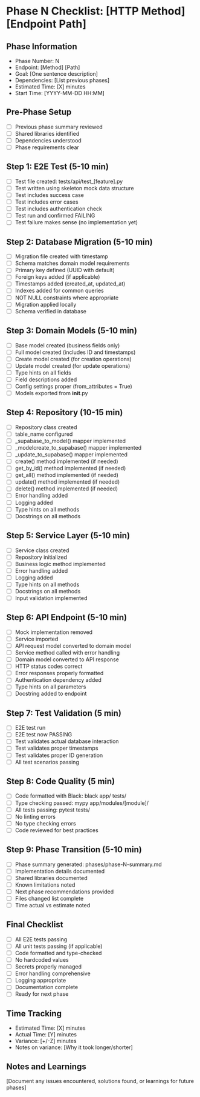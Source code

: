 # Phase N Checklist: [HTTP Method] [Endpoint Path]

## Phase Information
- Phase Number: N
- Endpoint: [Method] [Path]
- Goal: [One sentence description]
- Dependencies: [List previous phases]
- Estimated Time: [X] minutes
- Start Time: [YYYY-MM-DD HH:MM]

## Pre-Phase Setup
- [ ] Previous phase summary reviewed
- [ ] Shared libraries identified
- [ ] Dependencies understood
- [ ] Phase requirements clear

## Step 1: E2E Test (5-10 min)
- [ ] Test file created: tests/api/test_[feature].py
- [ ] Test written using skeleton mock data structure
- [ ] Test includes success case
- [ ] Test includes error cases
- [ ] Test includes authentication check
- [ ] Test run and confirmed FAILING
- [ ] Test failure makes sense (no implementation yet)

## Step 2: Database Migration (5-10 min)
- [ ] Migration file created with timestamp
- [ ] Schema matches domain model requirements
- [ ] Primary key defined (UUID with default)
- [ ] Foreign keys added (if applicable)
- [ ] Timestamps added (created_at, updated_at)
- [ ] Indexes added for common queries
- [ ] NOT NULL constraints where appropriate
- [ ] Migration applied locally
- [ ] Schema verified in database

## Step 3: Domain Models (5-10 min)
- [ ] Base model created (business fields only)
- [ ] Full model created (includes ID and timestamps)
- [ ] Create model created (for creation operations)
- [ ] Update model created (for update operations)
- [ ] Type hints on all fields
- [ ] Field descriptions added
- [ ] Config settings proper (from_attributes = True)
- [ ] Models exported from __init__.py

## Step 4: Repository (10-15 min)
- [ ] Repository class created
- [ ] table_name configured
- [ ] _supabase_to_model() mapper implemented
- [ ] _modelcreate_to_supabase() mapper implemented
- [ ] _update_to_supabase() mapper implemented
- [ ] create() method implemented (if needed)
- [ ] get_by_id() method implemented (if needed)
- [ ] get_all() method implemented (if needed)
- [ ] update() method implemented (if needed)
- [ ] delete() method implemented (if needed)
- [ ] Error handling added
- [ ] Logging added
- [ ] Type hints on all methods
- [ ] Docstrings on all methods

## Step 5: Service Layer (5-10 min)
- [ ] Service class created
- [ ] Repository initialized
- [ ] Business logic method implemented
- [ ] Error handling added
- [ ] Logging added
- [ ] Type hints on all methods
- [ ] Docstrings on all methods
- [ ] Input validation implemented

## Step 6: API Endpoint (5-10 min)
- [ ] Mock implementation removed
- [ ] Service imported
- [ ] API request model converted to domain model
- [ ] Service method called with error handling
- [ ] Domain model converted to API response
- [ ] HTTP status codes correct
- [ ] Error responses properly formatted
- [ ] Authentication dependency added
- [ ] Type hints on all parameters
- [ ] Docstring added to endpoint

## Step 7: Test Validation (5 min)
- [ ] E2E test run
- [ ] E2E test now PASSING
- [ ] Test validates actual database interaction
- [ ] Test validates proper timestamps
- [ ] Test validates proper ID generation
- [ ] All test scenarios passing

## Step 8: Code Quality (5 min)
- [ ] Code formatted with Black: black app/ tests/
- [ ] Type checking passed: mypy app/modules/[module]/
- [ ] All tests passing: pytest tests/
- [ ] No linting errors
- [ ] No type checking errors
- [ ] Code reviewed for best practices

## Step 9: Phase Transition (5-10 min)
- [ ] Phase summary generated: phases/phase-N-summary.md
- [ ] Implementation details documented
- [ ] Shared libraries documented
- [ ] Known limitations noted
- [ ] Next phase recommendations provided
- [ ] Files changed list complete
- [ ] Time actual vs estimate noted

## Final Checklist
- [ ] All E2E tests passing
- [ ] All unit tests passing (if applicable)
- [ ] Code formatted and type-checked
- [ ] No hardcoded values
- [ ] Secrets properly managed
- [ ] Error handling comprehensive
- [ ] Logging appropriate
- [ ] Documentation complete
- [ ] Ready for next phase

## Time Tracking
- Estimated Time: [X] minutes
- Actual Time: [Y] minutes
- Variance: [+/-Z] minutes
- Notes on variance: [Why it took longer/shorter]

## Notes and Learnings
[Document any issues encountered, solutions found, or learnings for future phases]